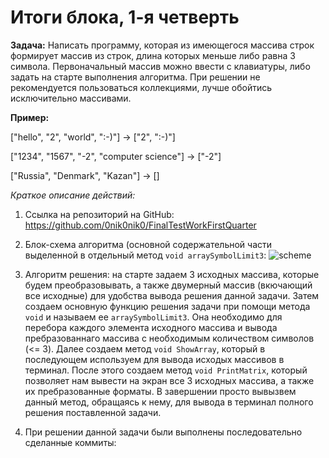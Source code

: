 # Итоги блока, 1-я четверть

**Задача:** Написать программу, которая из имеющегося массива строк формирует массив из строк, длина которых меньше
либо равна 3 символа. Первоначальный массив можно ввести с клавиатуры, либо задать на старте выполнения алгоритма.
При решении не рекомендуется пользоваться коллекциями, лучше обойтись исключительно массивами.

**Пример:**

["hello", "2", "world", ":-)"] -> ["2", ":-)"]

["1234", "1567", "-2", "computer science"] -> ["-2"]

["Russia", "Denmark", "Kazan"] -> []

*Краткое описание действий:*
   1. Ссылка на репозиторий на GitHub: https://github.com/0nik0nik0/FinalTestWorkFirstQuarter
   2. Блок-схема алгоритма (основной содержательной части выделенной в отдельный метод `void arraySymbolLimit3`: 
  ![scheme]()

   3. Алгоритм решения: на старте задаем 3 исходных массива, которые будем преобразовывать, а также двумерный массив
    (вкючающий все исходные) для удобства вывода решения данной задачи. Затем создаем основную функцию решения задачи
    при помощи метода `void` и называем ее `arraySymbolLimit3`. Она необходимо для перебора каждого элемента исходного
    массива и вывода пребразованнаго массива с необходимым количеством символов (<= 3). Далее создаем метод `void ShowArray`,
    который в последующем используем для вывода исходых массивов в терминал. После этого создаем метод `void PrintMatrix`,
    который позволяет нам вывести на экран все 3 исходных массива, а также их пребразованные форматы. В завершении просто
    вывызвем данный метод, обращаясь к нему, для вывода в терминал полного решения поставленной задачи.
   4. При решении данной задачи были выполнены последовательно сделанные коммиты:


